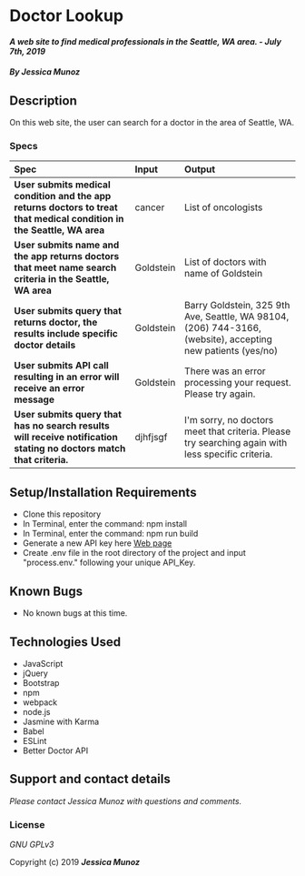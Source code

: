 # Doctor Lookup

#### _A web site to find medical professionals in the Seattle, WA area. - July 7th, 2019_

#### _By **Jessica Munoz**_

## Description

On this web site, the user can search for a doctor in the area of Seattle, WA.

### Specs
| Spec | Input | Output |
| :-------------     | :------------- | :------------- |
| **User submits medical condition and the app returns doctors to treat that medical condition in the Seattle, WA area** | cancer | List of oncologists |
| **User submits name and the app returns doctors that meet name search criteria in the Seattle, WA area** | Goldstein | List of doctors with name of Goldstein |
| **User submits query that returns doctor, the results include specific doctor details** | Goldstein | Barry Goldstein, 325 9th Ave, Seattle, WA 98104, (206) 744-3166, (website), accepting new patients (yes/no)  |
| **User submits API call resulting in an error will receive an error message** | Goldstein | There was an error processing your request. Please try again. |
| **User submits query that has no search results will receive notification stating no doctors match that criteria.** | djhfjsgf | I'm sorry, no doctors meet that criteria. Please try searching again with less specific criteria. |


## Setup/Installation Requirements

* Clone this repository
* In Terminal, enter the command: npm install
* In Terminal, enter the command: npm run build
* Generate a new API key here [Web page](https://developer.betterdoctor.com/)
* Create .env file in the root directory of the project and input "process.env." following your unique API_Key.

## Known Bugs
* No known bugs at this time.

## Technologies Used
* JavaScript
* jQuery
* Bootstrap
* npm
* webpack
* node.js
* Jasmine with Karma
* Babel
* ESLint
* Better Doctor API

## Support and contact details

_Please contact Jessica Munoz with questions and comments._

### License

*GNU GPLv3*

Copyright (c) 2019 **_Jessica Munoz_**
